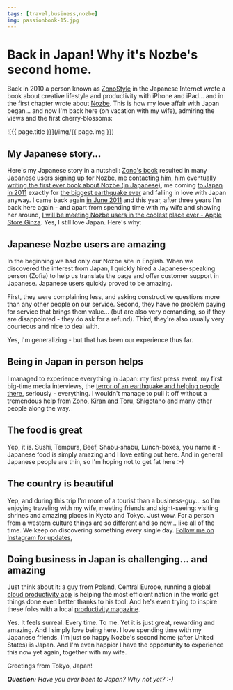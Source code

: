 ```yaml
---
tags: [travel,business,nozbe]
img: passionbook-15.jpg
---
```


# Back in Japan! Why it's Nozbe's second home.

Back in 2010 a person known as [ZonoStyle][zono] in the Japanese Internet wrote a book about creative lifestyle and productivity with iPhone and iPad... and in the first chapter wrote about [Nozbe][n]. This is how my love affair with Japan began... and now I'm back here (on vacation with my wife), admiring the views and the first cherry-blossoms:

<!--More-->

![{{ page.title }}](/img/{{ page.img }})

## My Japanese story…

Here's my Japanese story in a nutshell: [Zono's book][zono] resulted in many Japanese users signing up for [Nozbe][n], me [contacting him][zono1], him eventually [writing the first ever book about Nozbe (in Japanese)][zono2], me coming [to Japan in 2011][jp1] exactly for [the biggest earthquake ever][jp] and falling in love with Japan anyway. I came back again [in June 2011][jp2] and this year, after three years I'm back here again - and apart from spending time with my wife and showing her around, [I will be meeting Nozbe users in the coolest place ever - Apple Store Ginza][e]. Yes, I still love Japan. Here's why:



## Japanese Nozbe users are amazing

In the beginning we had only our Nozbe site in English. When we discovered the interest from Japan, I quickly hired a Japanese-speaking person (Zofia) to help us translate the page and offer customer support in Japanese. Japanese users quickly proved to be amazing.

First, they were complaining less, and asking constructive questions more than any other people on our service. Second, they have no problem paying for service that brings them value... (but are also very demanding, so if they are disappointed - they do ask for a refund). Third, they're also usually very courteous and nice to deal with.

Yes, I'm generalizing - but that has been our experience thus far.

## Being in Japan in person helps

I managed to experience everything in Japan: my first press event, my first big-time media interviews, the [terror of an earthquake and helping people there][jp], seriously - everything. I wouldn't manage to pull it off without a tremendous help from [Zono][zono], [Kiran and Toru][lagrange], [Shigotano][cyblog] and many other people along the way.

## The food is great

Yep, it is. Sushi, Tempura, Beef, Shabu-shabu, Lunch-boxes, you name it - Japanese food is simply amazing and I love eating out here. And in general Japanese people are thin, so I'm hoping not to get fat here :-)

## The country is beautiful

Yep, and during this trip I'm more of a tourist than a business-guy... so I'm enjoying traveling with my wife, meeting friends and sight-seeing: visiting shrines and amazing places in Kyoto and Tokyo. Just wow. For a person from a western culture things are so different and so new... like all of the time. We keep on discovering something every single day. [Follow me on Instagram for updates][i],

## Doing business in Japan is challenging... and amazing

Just think about it: a guy from Poland, Central Europe, running a [global cloud productivity app][Nozbe] is helping the most efficient nation in the world get things done even better thanks to his tool. And he's even trying to inspire these folks with a local [productivity magazine][pj].

Yes. It feels surreal. Every time. To me. Yet it is just great, rewarding and amazing. And I simply love being here. I love spending time with my Japanese friends. I'm just so happy Nozbe's second home (after United States) is Japan. And I'm even happier I have the opportunity to experience this now yet again, together with my wife.

Greetings from Tokyo, Japan!

***Question:*** *Have you ever been to Japan? Why not yet? :-)*

[e]: http://www.nozbe.com/blog/japanevent
[zono]: http://www.zonostyle.com/
[zono1]: http://www.zonostyle.com/interview
[zono2]: http://www.zonostyle.com/book
[jp]: /publicnozbe-simply-help-someone-in-japan
[jp1]: http://www.nozbe.com/blog/post-2bce1065=#publicnozbe-public_nozbe_projects_for_japanese_people_and_everyone_else
[jp2]: http://www.nozbe.com/blog/post-b1bc16b4=native_nozbe_application_for_the_mac_-early_beta-
[lagrange]: http://lagrange-pr.com
[cyblog]: http://cyblog.jp/modules/weblogs/
[pj]: http://www.productivemag.jp/
[i]: http://pics.sliwinski.com
[Dropbox]: http://db.tt/kD7Liux
[Evernote]: /how-i-use-evernote
[Nozbe]: http://www.nozbe.com/
[s]: http://www.nozbe.com/signup
[#iPadOnly]: http://ipadonly.net/
[Productive! Magazine]: http://www.productivemag.com/
[Productive! Show]: /show
[Twitter]: http://twitter.com/MSliwinski



[n]: https://michael.gratis/nozbe